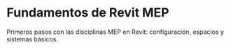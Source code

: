# Fundamentos de Revit MEP

Primeros pasos con las disciplinas MEP en Revit: configuración, espacios y sistemas básicos.
